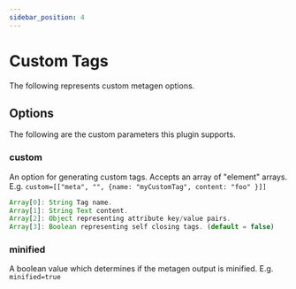 ```yaml
---
sidebar_position: 4
---
```


# Custom Tags
The following represents custom metagen options.

## Options
The following are the custom parameters this plugin supports.

### custom
An option for generating custom tags. Accepts an array of "element" arrays. E.g. `custom=[["meta", "", {name: "myCustomTag", content: "foo" }]]`

```js
Array[0]: String Tag name.
Array[1]: String Text content.
Array[2]: Object representing attribute key/value pairs.
Array[3]: Boolean representing self closing tags. (default = false)
```

### minified
A boolean value which determines if the metagen output is minified. E.g. `minified=true`